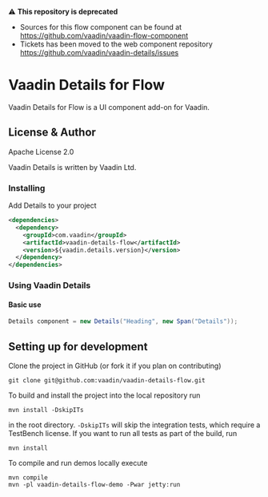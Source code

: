 ⚠️ **This repository is deprecated**
- Sources for this flow component can be found at https://github.com/vaadin/vaadin-flow-component
- Tickets has been moved to the web component repository https://github.com/vaadin/vaadin-details/issues

# Vaadin Details for Flow

Vaadin Details for Flow is a UI component add-on for Vaadin.

## License & Author

Apache License 2.0

Vaadin Details is written by Vaadin Ltd.

### Installing
Add Details to your project
```xml
<dependencies>
  <dependency>
    <groupId>com.vaadin</groupId>
    <artifactId>vaadin-details-flow</artifactId>
    <version>${vaadin.details.version}</version>
  </dependency>
</dependencies>
```

### Using Vaadin Details

#### Basic use
```java
Details component = new Details("Heading", new Span("Details"));
```

## Setting up for development

Clone the project in GitHub (or fork it if you plan on contributing)

```
git clone git@github.com:vaadin/vaadin-details-flow.git
```

To build and install the project into the local repository run

```mvn install -DskipITs```

in the root directory. `-DskipITs` will skip the integration tests, which require a TestBench license. If you want to run all tests as part of the build, run

```mvn install```

To compile and run demos locally execute

```
mvn compile
mvn -pl vaadin-details-flow-demo -Pwar jetty:run
```
